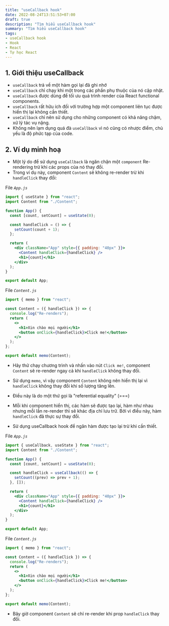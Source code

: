 ```yaml
---
title: "useCallback hook"
date: 2022-08-24T13:51:53+07:00
draft: true
description: "Tìm hiểu useCallback hook"
summary: "Tìm hiểu useCallback hook"
tags:
- useCallback hook
- Hook
- React
- Tự học React
---
```



## 1. Giới thiệu useCallback

- `useCallback` trả về một hàm gọi lại đã ghi nhớ
- `useCallback` chỉ chạy khi một trong các phần phụ thuộc của nó cập nhật.
- `useCallback` được dùng để tối ưu quá trình render của React functional components.
- `useCallback` rất hữu ích đối với trường hợp một component liên tục được hiển thị lại không cần thiết.
- `useCallback` chỉ nên sử dụng cho những component có khả năng chậm, xử lý tác vụ nặng.
- Không nên lạm dụng quá đà `useCallback` vì nó cũng có nhược điểm, chủ yếu là độ phức tạp của code. 

## 2. Ví dụ minh hoạ

- Một lý do để sử dụng `useCallback` là ngăn chặn một `component` Re-rendering trừ khi các props của nó thay đổi.
- Trong ví dụ này, component `Content` sẽ không re-render trừ khi `handleClick` thay đổi:

File *`App.js`*

```jsx
import { useState } from "react";
import Content from "./Content";

function App() {
  const [count, setCount] = useState(0);

  const handleClick = () => {
    setCount(count + 1);
  };

  return (
    <div className="App" style={{ padding: "40px" }}>
      <Content handleClick={handleClick} />
      <h1>{count}</h1>
    </div>
  );
}

export default App;
```

File *`Content.js`*

```jsx
import { memo } from "react";

const Content = ({ handleClick }) => {
  console.log("Re-renders");
  return (
    <>
      <h1>Xin chào mọi người</h1>
      <button onClick={handleClick}>Click me!</button>
    </>
  );
};

export default memo(Content);
```

- Hãy thử chạy chương trình và nhấn vào nút `Click me!`, component `Content` sẽ re-render ngay cả khi `handleClick` không thay đổi.
- Sử dụng `memo`, vì vậy component `Content` không nên hiển thị lại vì `handleClick` không thay đổi khi số lượng tăng lên.
- Điều này là do một thứ gọi là "referential equality" (===)
- Mỗi khi component hiển thị, các hàm sẽ được tạo lại, hàm như nhau nhưng mỗi lần re-render thì sẽ khác địa chỉ lưu trữ. Bởi vì điều này, hàm `handleClick` đã thực sự thay đổi.

- Sử dụng useCallback hook để ngăn hàm được tạo lại trừ khi cần thiết.

File *`App.js`*

```jsx
import { useCallback, useState } from "react";
import Content from "./Content";

function App() {
  const [count, setCount] = useState(0);

  const handleClick = useCallback(() => {
    setCount((prev) => prev + 1);
  }, []);

  return (
    <div className="App" style={{ padding: "40px" }}>
      <Content handleClick={handleClick} />
      <h1>{count}</h1>
    </div>
  );
}

export default App;
```

File *`Content.js`*

```jsx
import { memo } from "react";

const Content = ({ handleClick }) => {
  console.log("Re-renders");
  return (
    <>
      <h1>Xin chào mọi người</h1>
      <button onClick={handleClick}>Click me!</button>
    </>
  );
};

export default memo(Content);
```

- Bây giờ component `Content` sẽ chỉ re-render khi prop `handleClick` thay đổi.
